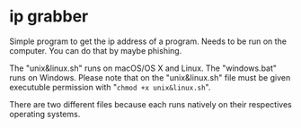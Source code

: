 # ip grabber
Simple program to get the ip address of a program. Needs to be run on the computer. You can do that by maybe phishing.  
  
The "unix&linux.sh" runs on macOS/OS X and Linux. The "windows.bat" runs on Windows. Please note that on the "unix&linux.sh" file must be given executuble permission with "`chmod +x unix&linux.sh`".
  
There are two different files because each runs natively on their respectives operating systems.
